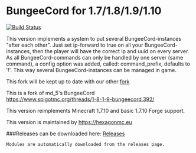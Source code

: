 
BungeeCord for 1.7/1.8/1.9/1.10
==========
[![Build Status](https://travis-ci.org/ghacproductions/BungeeCord-IPForward.svg?branch=master)](https://travis-ci.org/ghacproductions/BungeeCord-IPForward)

This version implements a system to put several BungeeCord-instances "after each other". Just set ip-forward to true on all your BungeeCord-instances, then the player will have the correct ip and uuid on every server.
As all BungeeCord-commands can only be handled by one server (same command), a config option was added, called: command_prefix, defaults to '!'. This way several BungeeCord-instances can be managed in game.

This fork will be kept up to date with our other [fork](https://github.com/HexagonMC/BungeeCord)

This is a fork of md_5's BungeeCord  
https://www.spigotmc.org/threads/1-8-1-9-bungeecord.392/

This version reimplements Minecraft 1.7.10 and basic 1.7.10 Forge support.

This version is maintained by https://hexagonmc.eu

###Releases can be downloaded here: [Releases](https://github.com/ghacproductions/BungeeCord/releases)
```
Modules are automatically downloaded from the releases page.
```
